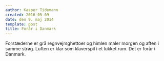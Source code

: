 ```yaml
---
author: Kasper Tidemann
created: 2016-05-09
date: den 9. maj 2014
template: post
title: Forår i Danmark
---
```


Forstæderne er grå regnvejrsghettoer og himlen maler morgen og aften i samme strøg. Luften er klar som klaverspil i et lukket rum. Det er forår i Danmark.